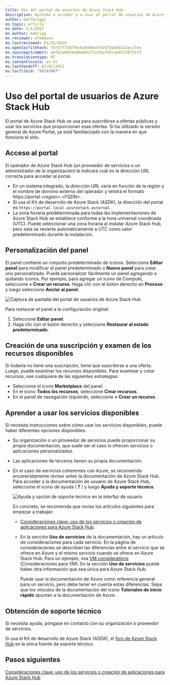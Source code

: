 ```yaml
---
title: Uso del portal de usuarios de Azure Stack Hub
description: Aprenda a acceder y a usar al portal de usuarios de Azure Stack Hub.
author: mattbriggs
ms.topic: article
ms.date: 2/1/2021
ms.author: mabrigg
ms.reviewer: efemmano
ms.lastreviewed: 01/25/2019
ms.openlocfilehash: 79757f734f76c620e8be4f47d73ab647a1accfee
ms.sourcegitcommit: a6f62a6693e48eb05272c01efb5ca24372875173
ms.translationtype: HT
ms.contentlocale: es-ES
ms.lasthandoff: 02/02/2021
ms.locfileid: "99247887"
---
```

# <a name="use-the-azure-stack-hub-user-portal"></a>Uso del portal de usuarios de Azure Stack Hub

El portal de Azure Stack Hub se usa para suscribirse a ofertas públicas y usar los servicios que proporcionan esas ofertas. Si ha utilizado la versión general de Azure Portal, ya está familiarizado con la manera en que funciona el sitio.

## <a name="access-the-portal"></a>Acceso al portal

El operador de Azure Stack Hub (un proveedor de servicios o un administrador de la organización) le indicará cuál es la dirección URL correcta para acceder al portal.

- En un sistema integrado, la dirección URL varía en función de la región y el nombre de dominio externo del operador y tendrá el formato https://portal.&lt;*región*&gt;.&lt;*FQDN*&gt;.
- Si usa el Kit de desarrollo de Azure Stack (ASDK), la dirección del portal es `https://portal.local.azurestack.external`.
- La zona horaria predeterminada para todas las implementaciones de Azure Stack Hub se establece conforme a la hora universal coordinada (UTC). Puede seleccionar una zona horaria al instalar Azure Stack Hub, pero esta se revierte automáticamente a UTC como valor predeterminado durante la instalación.

## <a name="customize-the-dashboard"></a>Personalización del panel

El panel contiene un conjunto predeterminado de iconos. Seleccione **Editar panel** para modificar el panel predeterminado o **Nuevo panel** para crear uno personalizado. Puede personalizar fácilmente un panel agregando o quitando iconos. Por ejemplo, para agregar un icono de Compute, seleccione **+ Crear un recurso**. Haga clic con el botón derecho en **Proceso** y luego seleccione **Anclar al panel**.

![Captura de pantalla del portal de usuarios de Azure Stack Hub](media/azure-stack-use-portal/userportal.png)

Para restaurar el panel a la configuración original:
1.  Seleccione **Editar panel**. 
2.  Haga clic con el botón derecho y seleccione **Restaurar al estado predeterminado**.

## <a name="create-subscription-and-browse-available-resources"></a>Creación de una suscripción y examen de los recursos disponibles

Si todavía no tiene una suscripción, tiene que suscribirse a una oferta. Luego, puede examinar los recursos disponibles. Para examinar y crear recursos, use cualquiera de las siguientes estrategias:

- Seleccione el icono **Marketplace** del panel.
- En el icono **Todos los recursos**, seleccione **Crear recursos**.
- En el panel de navegación izquierdo, seleccione **+ Crear un recurso**.

## <a name="learn-how-to-use-available-services"></a>Aprender a usar los servicios disponibles

Si necesita instrucciones sobre cómo usar los servicios disponibles, puede haber diferentes opciones disponibles.

- Su organización o un proveedor de servicios puede proporcionar su propia documentación, que suele ser el caso si ofrecen servicios o aplicaciones personalizados.
- Las aplicaciones de terceros tienen su propia documentación.
- En el caso de servicios coherentes con Azure, se recomienda encarecidamente revisar antes la documentación de Azure Stack Hub. Para acceder a la documentación de usuario de Azure Stack Hub, seleccione el icono de ayuda ( **?** ) y luego **Ayuda y soporte técnico**.

    ![Ayuda y opción de soporte técnico en la interfaz de usuario](media/azure-stack-use-portal/HelpAndSupport.png)

    En concreto, se recomienda que revise los artículos siguientes para empezar a trabajar:

    - [Consideraciones clave: uso de los servicios o creación de aplicaciones para Azure Stack Hub](azure-stack-considerations.md).
    - En la sección **Uso de servicios** de la documentación, hay un artículo de consideraciones para cada servicio. En la página de consideraciones se describen las diferencias entre el servicio que se ofrece en Azure y el mismo servicio cuando se ofrece en Azure Stack Hub. Para un ejemplo, vea [VM considerations](azure-stack-vm-considerations.md) (Consideraciones para VM). En la sección **Uso de servicios** puede haber otra información que sea única para Azure Stack Hub.

      Puede usar la documentación de Azure como referencia general para un servicio, pero debe tener en cuenta estas diferencias. Sepa que los vínculos de la documentación del icono **Tutoriales de inicio rápido** apuntan a la documentación de Azure.

## <a name="get-support"></a>Obtención de soporte técnico

Si necesita ayuda, póngase en contacto con su organización o proveedor de servicios.

Si usa el Kit de desarrollo de Azure Stack (ASDK), el [foro de Azure Stack Hub](https://social.msdn.microsoft.com/Forums/azure/home?forum=azurestack) es la única fuente de soporte técnico.

## <a name="next-steps"></a>Pasos siguientes

[Consideraciones clave: uso de los servicios o creación de aplicaciones para Azure Stack Hub](azure-stack-considerations.md)
